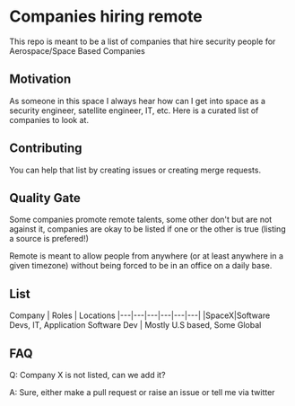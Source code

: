 # Companies hiring remote
This repo is meant to be a list of companies that hire security people for Aerospace/Space Based Companies

## Motivation

As someone in this space I always hear how can I get into space as a security engineer, satellite  engineer, IT, etc. Here is a curated list of companies to look at.

## Contributing
You can help that list by creating issues or creating merge requests.

## Quality Gate

Some companies promote remote talents, some other don't but are not against it, companies are okay to be listed if one or the other is true (listing a source is prefered!)

Remote is meant to allow people from anywhere (or at least anywhere in a given timezone) without being forced to be in an office on a daily base.

## List
Company | Roles | Locations 
|---|---|---|---|---|---|
|SpaceX|Software Devs, IT, Application Software Dev | Mostly U.S based, Some Global


## FAQ

Q: Company X is not listed, can we add it?

A: Sure, either make a pull request or raise an issue or tell me via twitter

 
